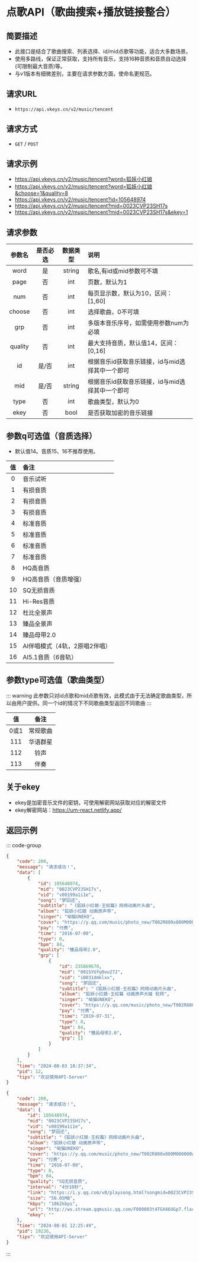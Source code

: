# 点歌API（歌曲搜索+播放链接整合） <Badge type="tip" text="V2" />

## 简要描述
- 此接口是结合了歌曲搜索、列表选择、id/mid点歌等功能，适合大多数场景。
- 使用多路线，保证正常获取，支持所有音乐，支持16种音质和音质自动选择(可限制最大音质)等。
- 与v1版本有细微差别，主要在请求参数方面，使命名更规范。

## 请求URL
- `https://api.vkeys.cn/v2/music/tencent`

## 请求方式
- `GET` / `POST`

## 请求示例
- https://api.vkeys.cn/v2/music/tencent?word=狐妖小红娘
- https://api.vkeys.cn/v2/music/tencent?word=狐妖小红娘&choose=1&quality=8
- https://api.vkeys.cn/v2/music/tencent?id=105648974
- https://api.vkeys.cn/v2/music/tencent?mid=0023CVP23SH17s
- https://api.vkeys.cn/v2/music/tencent?mid=0023CVP23SH17s&ekey=1

## 请求参数

|   参数名    |  是否必选   |  数据类型   | 说明                          |
|:--------:|:-------:|:-------:|:----------------------------|
|   word   |    是    | string  | 歌名,有id或mid参数可不填             |
|   page   |    否    |   int   | 页数，默认为1                     |
|   num    |    否    |   int   | 每页显示数，默认为10，区间：[1,60]       |
|  choose  |    否    |   int   | 选择歌曲，0不可填                   |
|   grp    |    否    |   int   | 多版本音乐序号，如需使用参数num为必填        |
| quality  |    否    |   int   | 最大支持音质，默认值14，区间：[0,16]      |
|    id    |   是/否   |   int   | 根据音乐id获取音乐链接，id与mid选择其中一个即可 |
|   mid    |   是/否   | string  | 根据音乐id获取音乐链接，id与mid选择其中一个即可 |
|   type   |    否    |   int   | 歌曲类型，默认为0                   |
|   ekey   |    否    |  bool   | 是否获取加密的音乐链接                 |

## 参数q可选值（音质选择）
- 默认值14。音质15、16不推荐使用。

|  值  | 备注                |
|:---:|:------------------|
|  0  | 音乐试听              |
|  1  | 有损音质              |
|  2  | 有损音质              |
|  3  | 有损音质              |
|  4  | 标准音质              |
|  5  | 标准音质              |
|  6  | 标准音质              |
|  7  | 标准音质              |
|  8  | HQ高音质             |
|  9  | HQ高音质（音质增强）       |
| 10  | SQ无损音质            |
| 11  | Hi-Res音质          |
| 12  | 杜比全景声             |
| 13  | 臻品全景声             |
| 14  | 臻品母带2.0           |
| 15  | AI伴唱模式（4轨，2原唱2伴唱） |
| 16  | AI5.1音质（6音轨）      |

## 参数type可选值（歌曲类型）

::: warning
此参数只对id点歌和mid点歌有效，此模式由于无法确定歌曲类型，所以由用户提供。同一个id的情况下不同歌曲类型返回不同歌曲
:::

|  值   |    备注    |
|:----:|:--------:|
| 0或1  |   常规歌曲   |
| 111  |   华语群星   |
| 112  |    铃声    |
| 113  |    伴奏    |

## 关于ekey
- ekey是加密音乐文件的密钥，可使用解密网站获取对应的解密文件
- ekey解密网站：https://um-react.netlify.app/


## 返回示例
::: code-group

``` json [搜索模式.json]
{
    "code": 200,
    "message": "请求成功！",
    "data": [
        {
            "id": 105648974,
            "mid": "0023CVP23SH17s",
            "vid": "v00199a1i1e",
            "song": "梦回还",
            "subtitle": "《狐妖小红娘·王权篇》网络动画片头曲",
            "album": "狐妖小红娘 动画原声带",
            "singer": "呦猫UNEKO",
            "cover": "https://y.qq.com/music/photo_new/T002R800x800M000000wd19g0wTd0d.jpg",
            "pay": "付费",
            "time": "2016-07-08",
            "type": 0,
            "bpm": 84,
            "quality": "臻品母带2.0",
            "grp": [
                {
                    "id": 235069670,
                    "mid": "001SYUfq0ou27J",
                    "vid": "i0031dmklxx",
                    "song": "梦回还",
                    "subtitle": "《狐妖小红娘·王权篇》网络动画片头曲",
                    "album": "狐妖小红娘·王权篇 动画原声大碟 轮转",
                    "singer": "呦猫UNEKO",
                    "cover": "https://y.qq.com/music/photo_new/T002R800x800M000000LAXp222pE4w.jpg",
                    "pay": "付费",
                    "time": "2019-07-31",
                    "type": 0,
                    "bpm": 84,
                    "quality": "臻品母带2.0",
                    "grp": []
                }
            ]
        }
    ],
    "time": "2024-08-03 18:37:34",
    "pid": 12,
    "tips": "欢迎使用API-Server"
}
```

``` json [点歌模式.json]
{
    "code": 200,
    "message": "请求成功！",
    "data": {
        "id": 105648974,
        "mid": "0023CVP23SH17s",
        "vid": "v00199a1i1e",
        "song": "梦回还",
        "subtitle": "《狐妖小红娘·王权篇》网络动画片头曲",
        "album": "狐妖小红娘 动画原声带",
        "singer": "呦猫UNEKO",
        "cover": "https://y.qq.com/music/photo_new/T002R800x800M000000wd19g0wTd0d.jpg",
        "pay": "付费",
        "time": "2016-07-08",
        "type": 0,
        "bpm": 84,
        "quality": "SQ无损音质",
        "interval": "4分10秒",
        "link": "https://i.y.qq.com/v8/playsong.html?songmid=0023CVP23SH17s&type=0",
        "size": "56.05MB",
        "kbps": "1862kbps",
        "url": "http://ws.stream.qqmusic.qq.com/F000003t4TGX46UGp7.flac?guid=api.vkeys.cn&vkey=F052EA8F74368F9021DE77360BA46DD0F10BC87EA5749271DC4B1F50258B00C258FC2D95EEB95A516470289AC1A11FE56AF09877E8225816&uin=3503185131&fromtag=119114",
        "ekey": ""
    },
    "time": "2024-08-01 12:25:49",
    "pid": 19236,
    "tips": "欢迎使用API-Server"
}
```
:::
